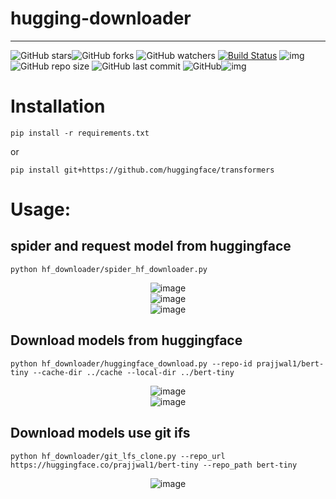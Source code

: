 # hugging-downloader

---

![GitHub stars](https://img.shields.io/github/stars/isLinXu/hugging-downloader)![GitHub forks](https://img.shields.io/github/forks/isLinXu/hugging-downloader) ![GitHub watchers](https://img.shields.io/github/watchers/isLinXu/hugging-downloader) [![Build Status](https://img.shields.io/endpoint.svg?url=https%3A%2F%2Factions-badge.atrox.dev%2Fatrox%2Fsync-dotenv%2Fbadge&style=flat)](https://github.com/isLinXu/hugging-downloader)  ![img](https://badgen.net/badge/icon/learning?icon=deepscan&label)![GitHub repo size](https://img.shields.io/github/repo-size/isLinXu/hugging-downloader.svg?style=flat-square)  ![GitHub last commit](https://img.shields.io/github/last-commit/isLinXu/hugging-downloader) ![GitHub](https://img.shields.io/github/license/isLinXu/hugging-downloader.svg?style=flat-square)![img](https://hits.dwyl.com/isLinXu/hugging-downloader.svg)

# Installation

```shell
pip install -r requirements.txt
```
or
```shell
pip install git+https://github.com/huggingface/transformers
```

# Usage:

## spider and request model from huggingface

```shell
python hf_downloader/spider_hf_downloader.py 
```
<div style="text-align:center;">   <img src="https://user-images.githubusercontent.com/59380685/247611154-380ac3eb-07e7-4e5e-be5c-b5b9a11b320f.png" alt="image" style="max-width:60%;max-height:100%;" /> </div>

<div style="text-align:center;">   <img src="https://user-images.githubusercontent.com/59380685/247611366-013142ef-f4e0-4375-8eed-baedb99b6d9f.png" alt="image" style="max-width:60%;max-height:100%;" /> </div>

<div style="text-align:center;">   <img src="https://user-images.githubusercontent.com/59380685/247611887-12a9df58-0db6-4c4d-8ef4-99a95d26948a.png" alt="image" style="max-width:60%;max-height:60%;" /> </div>

## Download models from huggingface

```shell
python hf_downloader/huggingface_download.py --repo-id prajjwal1/bert-tiny --cache-dir ../cache --local-dir ../bert-tiny
```

<div style="text-align:center;">   <img src="https://user-images.githubusercontent.com/59380685/247585900-15fc44d4-8835-412b-9f11-2cc10b650a69.png" alt="image" style="max-width:60%;max-height:100%;" /> </div>

<div style="text-align:center;">   <img src="https://user-images.githubusercontent.com/59380685/247585984-6b984dc3-8b98-4018-9a2a-175b348d5fc7.png" alt="image" style="max-width:20%;max-height:20%;" /> </div>

## Download models use git ifs

```shell
python hf_downloader/git_lfs_clone.py --repo_url https://huggingface.co/prajjwal1/bert-tiny --repo_path bert-tiny
```

<div style="text-align:center;">   <img src="https://user-images.githubusercontent.com/59380685/247892381-ed5651ff-8073-4e6b-b51f-fefaf6e1129c.png" alt="image" style="max-width:60%;max-height:100%;" /> </div>

